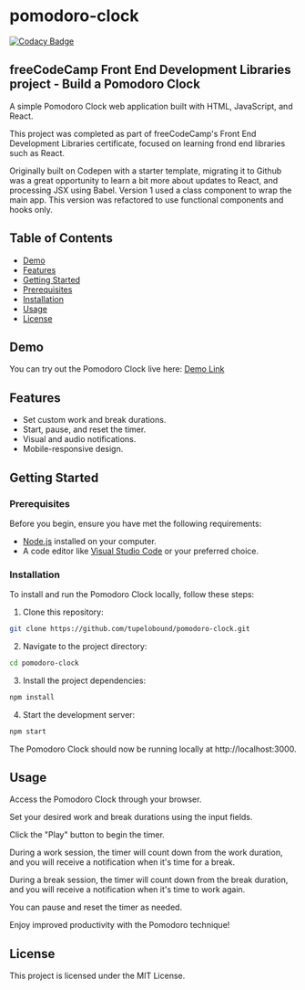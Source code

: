 # pomodoro-clock

[![Codacy Badge](https://app.codacy.com/project/badge/Grade/90ab92e13d5c4f669eabaf58adc27673)](https://app.codacy.com/gh/tupelobound/pomodoro-clock/dashboard?utm_source=gh&utm_medium=referral&utm_content=&utm_campaign=Badge_grade)

## freeCodeCamp Front End Development Libraries project - Build a Pomodoro Clock

A simple Pomodoro Clock web application built with HTML, JavaScript, and React.

This project was completed as part of freeCodeCamp's Front End Development Libraries certificate, focused on learning frond end libraries such as React.

Originally built on Codepen with a starter template, migrating it to Github was a great opportunity to learn a bit more about updates to React, and processing JSX using Babel. Version 1 used a class component to wrap the main app. This version was refactored to use functional components and hooks only.

## Table of Contents

-   [Demo](#demo)
-   [Features](#features)
-   [Getting Started](#getting-started)
  -   [Prerequisites](#prerequisites)
  -   [Installation](#installation)
-   [Usage](#usage)
-   [License](#license)

## Demo

You can try out the Pomodoro Clock live here: [Demo Link](https://tupelobound.github.io/pomodoro-clock/)

## Features

-   Set custom work and break durations.
-   Start, pause, and reset the timer.
-   Visual and audio notifications.
-   Mobile-responsive design.

## Getting Started

### Prerequisites

Before you begin, ensure you have met the following requirements:

-   [Node.js](https://nodejs.org/) installed on your computer.
-   A code editor like [Visual Studio Code](https://code.visualstudio.com/) or your preferred choice.

### Installation

To install and run the Pomodoro Clock locally, follow these steps:

1.  Clone this repository:
```bash
git clone https://github.com/tupelobound/pomodoro-clock.git
```

2.  Navigate to the project directory:

```bash
cd pomodoro-clock
```

3.  Install the project dependencies:

```bash
npm install
```

4.  Start the development server:

```bash
npm start
```

The Pomodoro Clock should now be running locally at http://localhost:3000.

## Usage

Access the Pomodoro Clock through your browser.

Set your desired work and break durations using the input fields.

Click the "Play" button to begin the timer.

During a work session, the timer will count down from the work duration, and you will receive a notification when it's time for a break.

During a break session, the timer will count down from the break duration, and you will receive a notification when it's time to work again.

You can pause and reset the timer as needed.

Enjoy improved productivity with the Pomodoro technique!

## License

This project is licensed under the MIT License.
